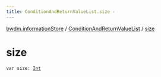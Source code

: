 ```yaml
---
title: ConditionAndReturnValueList.size - 
---
```


[bwdm.informationStore](../index.html) / [ConditionAndReturnValueList](index.html) / [size](./size.html)

# size

`var size: `[`Int`](https://kotlinlang.org/api/latest/jvm/stdlib/kotlin/-int/index.html)